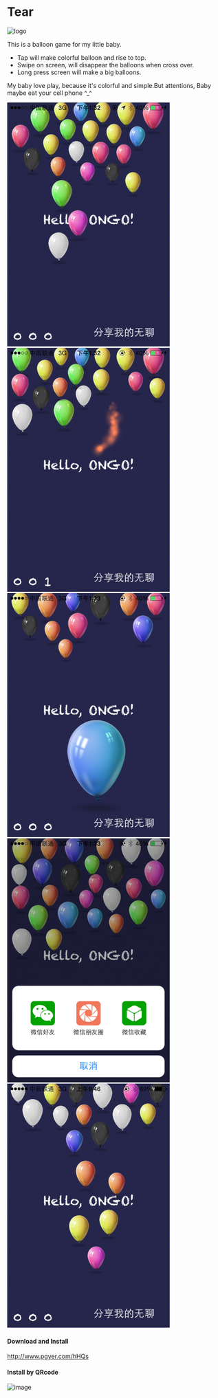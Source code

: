 # Tear

![logo](http://appicon.pgyer.com/image/view/app_icons/a68b8bdc787e2a124d00756036647055/120)

This is a balloon game for my little baby.

- Tap will make colorful balloon and rise to top.
- Swipe on screen, will disappear the balloons when cross over.
- Long press screen will make a big balloons.

My baby love play, because it's colorful and simple.But attentions, Baby maybe eat your cell phone ^_^

![image](/Doc/568-2.png)
![image](/Doc/568-3.png)
![image](/Doc/568-4.png)
![image](/Doc/568-5.png)
![image](/Doc/568.png)

#### Download and Install

http://www.pgyer.com/hHQs

#### Install by QRcode

![image](http://www.pgyer.com/app/qrcode/12872a96e8bea3248e8c17b788036ef8)